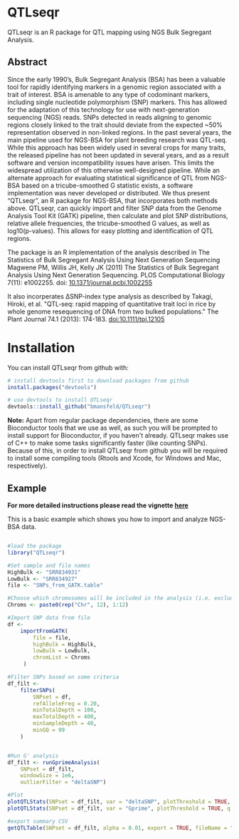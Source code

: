 
<!-- README.md is generated from README.Rmd. Please edit that file -->
QTLseqr
=======

QTLseqr is an R package for QTL mapping using NGS Bulk Segregant Analysis.

Abstract
--------

Since the early 1990’s, Bulk Segregant Analysis (BSA) has been a valuable tool for rapidly identifying markers in a genomic region associated with a trait of interest. BSA is amenable to any type of codominant markers, including single nucleotide polymorphism (SNP) markers. This has allowed for the adaptation of this technology for use with next-generation sequencing (NGS) reads. SNPs detected in reads aligning to genomic regions closely linked to the trait should deviate from the expected ~50% representation observed in non-linked regions. In the past several years, the main pipeline used for NGS-BSA for plant breeding research was QTL-seq. While this approach has been widely used in several crops for many traits, the released pipeline has not been updated in several years, and as a result software and version incompatibility issues have arisen. This limits the widespread utilization of this otherwise well-designed pipeline. While an alternate approach for evaluating statistical significance of QTL from NGS-BSA based on a tricube-smoothed G statistic exists, a software implementation was never developed or distributed. We thus present “QTLseqr”, an R package for NGS-BSA, that incorporates both methods above. QTLseqr, can quickly import and filter SNP data from the Genome Analysis Tool Kit (GATK) pipeline, then calculate and plot SNP distributions, relative allele frequencies, the tricube-smoothed G values, as well as log10(p-values). This allows for easy plotting and identification of QTL regions.

The package is an R implementation of the analysis described in The Statistics of Bulk Segregant Analysis Using Next Generation Sequencing Magwene PM, Willis JH, Kelly JK (2011) The Statistics of Bulk Segregant Analysis Using Next Generation Sequencing. PLOS Computational Biology 7(11): e1002255. doi: [10.1371/journal.pcbi.1002255](http://journals.plos.org/ploscompbiol/article?id=10.1371/journal.pcbi.1002255)

It also incorperates ΔSNP-index type analysis as described by Takagi, Hiroki, et al. "QTL‐seq: rapid mapping of quantitative trait loci in rice by whole genome resequencing of DNA from two bulked populations." The Plant Journal 74.1 (2013): 174-183. [doi:10.1111/tpj.12105](http://onlinelibrary.wiley.com/doi/10.1111/tpj.12105/full)

Installation
============

You can install QTLseqr from github with:

``` r
# install devtools first to download packages from github
install.packages("devtools")

# use devtools to install QTLseqr
devtools::install_github("bmansfeld/QTLseqr")
```

**Note:** Apart from regular package dependencies, there are some Bioconductor tools that we use as well, as such you will be prompted to install support for Bioconductor, if you haven't already. QTLseqr makes use of C++ to make some tasks significantly faster (like counting SNPs). Because of this, in order to install QTLseqr from github you will be required to install some compiling tools (Rtools and Xcode, for Windows and Mac, respectively).

Example
-------

**For more detailed instructions please read the vignette [here](https://github.com/bmansfeld/QTLseqr/blob/master/vignettes/QTLseqr.pdf)**

This is a basic example which shows you how to import and analyze NGS-BSA data.

``` r

#load the package
library("QTLseqr")

#Set sample and file names
HighBulk <- "SRR834931"
LowBulk <- "SRR834927"
file <- "SNPs_from_GATK.table"

#Choose which chromosomes will be included in the analysis (i.e. exclude smaller contigs)
Chroms <- paste0(rep("Chr", 12), 1:12)

#Import SNP data from file
df <-
    importFromGATK(
        file = file,
        highBulk = HighBulk,
        lowBulk = LowBulk,
        chromList = Chroms
     )

#Filter SNPs based on some criteria
df_filt <-
    filterSNPs(
        SNPset = df,
        refAlleleFreq = 0.20,
        minTotalDepth = 100,
        maxTotalDepth = 400,
        minSampleDepth = 40,
        minGQ = 99
    )


#Run G' analysis
df_filt <- runGprimeAnalysis(
    SNPset = df_filt,
    windowSize = 1e6,
    outlierFilter = "deltaSNP")

#Plot
plotQTLStats(SNPset = df_filt, var = "deltaSNP", plotThreshold = TRUE, q = 0.01)
plotQTLStats(SNPset = df_filt, var = "Gprime", plotThreshold = TRUE, q = 0.01)

#export summary CSV
getQTLTable(SNPset = df_filt, alpha = 0.01, export = TRUE, fileName = "my_BSA_QTL.csv")
```
